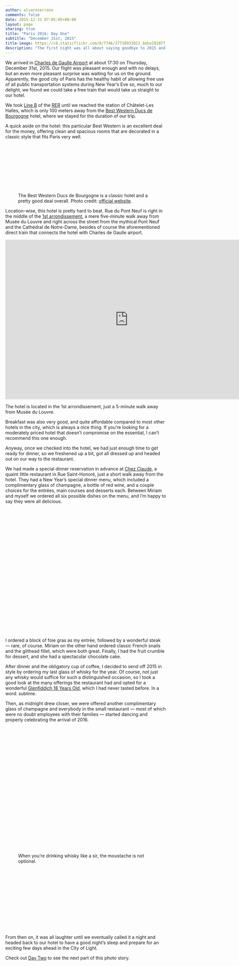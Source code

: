 ```yaml
---
author: alvaroserrano
comments: false
date: 2015-12-31 07:05:05+00:00
layout: page
sharing: true
title: "Paris 2016: Day One"
subtitle: "December 31st, 2015"
title-image: https://c6.staticflickr.com/8/7746/27710931013_8eba19207f_o.jpg
description: "The first night was all about saying goodbye to 2015 and hello to 2016 in good spirits. And we did it well."
---
```


We arrived in [Charles de Gaulle Airport](https://en.wikipedia.org/wiki/Charles_de_Gaulle_Airport) at about 17:30 on Thursday, December 31st, 2015. Our flight was pleasant enough and with no delays, but an even more pleasant surprise was waiting for us on the ground. Apparently, the good city of Paris has the healthy habit of allowing free use of all public transportation systems during New Year’s Eve so, much to our delight, we found we could take a free train that would take us straight to our hotel.

We took [Line B](http://parisbytrain.com/charles-de-gaulle-airport-cdg-to-paris-by-train/) of the [RER](http://parisbytrain.com/wp-content/uploads/2008/05/rer.pdf) until we reached the station of Châtelet-Les Halles, which is only 100 meters away from the [Best Western Ducs de Bourgogne](http://www.bestwestern-bourgogne.com) hotel, where we stayed for the duration of our trip.

A quick aside on the hotel: this particular Best Western is an excellent deal for the money, offering clean and spacious rooms that are decorated in a classic style that fits Paris very well.

<section class="photoset">
	<figure class="sidebyside">
		<div class="stretchy-wrapper" style="padding-bottom: 28.8%">
			<a class="fancybox" rel="galleryParis1" href="https://farm2.staticflickr.com/1660/24475755710_474cb3ee50_o.jpg"><img src="https://farm2.staticflickr.com/1660/24475755710_474cb3ee50_o.jpg" alt="" /></a>
			<a class="fancybox" rel="galleryParis1" href="https://farm2.staticflickr.com/1565/24745054746_9b95f44d57_o.jpg"><img src="https://farm2.staticflickr.com/1565/24745054746_9b95f44d57_o.jpg" alt="" /></a>
		</div>
		<p class="caption-in-set">The Best Western Ducs de Bourgogne is a classic hotel and a pretty good deal overall. Photo credit: <a href="http://www.bestwestern-bourgogne.com">official website</a>.</p>
	</figure>
</section>

Location-wise, this hotel is pretty hard to beat. Rue du Pont Neuf is right in the middle of the [1st arrondissement](https://en.wikipedia.org/wiki/1st_arrondissement_of_Paris), a mere five-minute walk away from Musée du Louvre and right across the street from the mythical Pont Neuf and the Cathédral de Notre-Dame, besides of course the aforementioned direct train that connects the hotel with Charles de Gaulle airport.

<section class="google-maps">
	<iframe src="https://www.google.com/maps/embed?pb=!1m18!1m12!1m3!1d10499.552246581232!2d2.3440813000000054!3d48.8603449!2m3!1f0!2f0!3f0!3m2!1i1024!2i768!4f13.1!3m3!1m2!1s0x0%3A0x1e03670c6fac7876!2sBest+Western+Ducs+de+Bourgogne!5e0!3m2!1ses!2ses!4v1454415100416" width="768" height="500" frameborder="0" style="border:0" allowfullscreen></iframe>
	<p class="caption">The hotel is located in the 1st arrondissement, just a 5-minute walk away from Musée du Louvre.</p>
</section>

Breakfast was also very good, and quite affordable compared to most other hotels in the city, which is always a nice thing. If you’re looking for a moderately priced hotel that doesn’t compromise on the essential, I can’t recommend this one enough.

Anyway, once we checked into the hotel, we had just enough time to get ready for dinner, so we freshened up a bit, got all dressed up and headed out on our way to the restaurant.

We had made a special dinner reservation in advance at [Chez Claude](http://www.restaurant-chezclaude.fr/en/), a quaint little restaurant in Rue Saint-Honoré, just a short walk away from the hotel. They had a New Year’s special dinner menu, which included a complimentary glass of champagne, a bottle of red wine, and a couple choices for the entrées, main courses and desserts each. Between Miriam and myself we ordered all six possible dishes on the menu, and I’m happy to say they were all delicious.

<section class="photoset">
	<figure class="sidebyside">
		<div class="stretchy-wrapper" style="padding-bottom:37.1%">
			<a class="fancybox" rel="galleryParis1" href="https://farm2.staticflickr.com/1682/24144141064_ff991d4da6_o.jpg"><img src="https://farm2.staticflickr.com/1682/24144141064_ff991d4da6_o.jpg" alt="" /></a>
			<a class="fancybox" rel="galleryParis1" href="https://farm2.staticflickr.com/1686/24772287475_c579219ba7_o.jpg"><img src="https://farm2.staticflickr.com/1686/24772287475_c579219ba7_o.jpg" alt="" /></a>
		</div>
	</figure>
	<figure class="full-width">
		<a class="fancybox" rel="galleryParis1" href="https://farm2.staticflickr.com/1510/24746062546_e916dfe8e9_o.jpg"><img src="https://farm2.staticflickr.com/1510/24746062546_e916dfe8e9_o.jpg" alt="" /></a>
	</figure>
	<figure class="full-width">
		<a class="fancybox" rel="galleryParis1" href="https://farm2.staticflickr.com/1707/24163235993_d94e8abbf3_o.jpg"><img src="https://farm2.staticflickr.com/1707/24163235993_d94e8abbf3_o.jpg" alt="" /></a>
	</figure>
	<figure class="sidebyside">
		<div class="stretchy-wrapper" style="padding-bottom:37.1%">
			<a class="fancybox" rel="galleryParis1" href="https://farm2.staticflickr.com/1647/24476757350_52b3ba21e0_o.jpg"><img src="https://farm2.staticflickr.com/1647/24476757350_52b3ba21e0_o.jpg" alt="" /></a>
			<a class="fancybox" rel="galleryParis1" href="https://farm2.staticflickr.com/1551/24654481272_f5cea10c33_o.jpg"><img src="https://farm2.staticflickr.com/1551/24654481272_f5cea10c33_o.jpg" alt="" /></a>
		</div>
	</figure>
</section>

I ordered a block of foie gras as my entrée, followed by a wonderful steak — rare, of course. Miriam on the other hand ordered classic French snails and the gilthead fillet, which were both great. Finally, I had the fruit crumble for dessert, and she had a spectacular chocolate cake.

After dinner and the obligatory cup of coffee, I decided to send off 2015 in style by ordering my last glass of whisky for the year. Of course, not just any whisky would suffice for such a distinguished occasion, so I took a good look at the many offerings the restaurant had and opted for a wonderful [Glenfiddich 18 Years Old](http://www.glenfiddich.com/collection/core-range/18-year-old/), which I had never tasted before. In a word: sublime.

Then, as midnight drew closer, we were offered another complimentary glass of champagne and everybody in the small restaurant — most of which were no doubt employees with their families — started dancing and properly celebrating the arrival of 2016.

<section class="photoset">
	<figure class="sidebyside">
		<div class="stretchy-wrapper" style="padding-bottom:37.09%">
			<a class="fancybox" rel="galleryParis1" href="https://farm2.staticflickr.com/1464/24678785261_894521f20d_o.jpg"><img src="https://farm2.staticflickr.com/1464/24678785261_894521f20d_o.jpg" alt="" /></a>
			<a class="fancybox" rel="galleryParis1" href="https://farm2.staticflickr.com/1482/24654481242_c9fb2c1da3_o.jpg"><img src="https://farm2.staticflickr.com/1482/24654481242_c9fb2c1da3_o.jpg" alt="" /></a>
	</div>
	</figure>
	<figure class="sidebyside">
		<div class="stretchy-wrapper" style="padding-bottom:41.38%">
			<a class="fancybox" rel="galleryParis1" href="https://farm2.staticflickr.com/1612/24790095515_f3d6c05f8a_o.jpg"><img src="https://farm2.staticflickr.com/1612/24790095515_f3d6c05f8a_o.jpg" alt="" /></a>
			<a class="fancybox" rel="galleryParis1" href="https://farm2.staticflickr.com/1660/24476757200_c532129b24_o.jpg"><img src="https://farm2.staticflickr.com/1660/24476757200_c532129b24_o.jpg" alt="" /></a>
		</div>
		<p class="caption-in-set">When you’re drinking whisky like a sir, the moustache is not optional.</p>
	</figure>
	<figure class="full-width">
		<a class="fancybox" rel="galleryParis1" href="https://farm2.staticflickr.com/1574/24476757320_2fb4fb9b1c_o.jpg"><img src="https://farm2.staticflickr.com/1574/24476757320_2fb4fb9b1c_o.jpg" alt="" /></a>
	</figure>
	<figure class="sidebyside">
		<div class="stretchy-wrapper" style="padding-bottom:34.9%">
			<a class="fancybox" rel="galleryParis1" href="https://farm2.staticflickr.com/1657/24145434533_b501bec9a5_o.jpg"><img src="https://farm2.staticflickr.com/1657/24145434533_b501bec9a5_o.jpg" alt="" /></a>
			<a class="fancybox" rel="galleryParis1" href="https://c6.staticflickr.com/8/7746/27710931013_8eba19207f_o.jpg"><img src="https://c6.staticflickr.com/8/7746/27710931013_8eba19207f_o.jpg" alt="" /></a>
		</div>
	</figure>
	<figure class="full-width">
		<a class="fancybox" rel="galleryParis1" href="https://farm2.staticflickr.com/1672/24145434633_20cd4e239d_o.jpg"><img src="https://farm2.staticflickr.com/1672/24145434633_20cd4e239d_o.jpg" alt="" /></a>
	</figure>
</section>

From then on, it was all laughter until we eventually called it a night and headed back to our hotel to have a good night’s sleep and prepare for an exciting few days ahead in the City of Light. 

Check out [Day Two](/photostories/paris_2016/day_2#landing-point) to see the next part of this photo story.